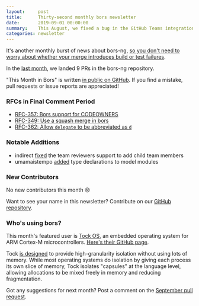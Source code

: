 ```yaml
---
layout:     post
title:      Thirty-second monthly bors newsletter
date:       2019-09-01 00:00:00
summary:    This August, we fixed a bug in the GitHub Teams integration.
categories: newsletter
---
```


It's another monthly burst of news about bors-ng, [so you don't need to worry about whether your merge introduces build or test failures](https://github.com/project-oak/hafnium-verification/issues/39).

In the [last month](https://github.com/bors-ng/bors-ng/pulls?utf8=%E2%9C%93&q=is%3Apr%20is%3Amerged%20closed%3A2019-08-01..2019-08-31),
we landed 9 PRs in the bors-ng repository.

"This Month in Bors" is written [in public on GitHub][GitHub for TMiB].
If you find a mistake, pull requests or issue reports are appreciated!

[GitHub for TMiB]: https://github.com/bors-ng/bors-ng.github.io


### RFCs in Final Comment Period

* [RFC-357: Bors support for CODEOWNERS](https://forum.bors.tech/t/bors-support-for-codeowners/357)
* [RFC-349: Use a squash merge in bors](https://forum.bors.tech/t/use-a-squash-merge-in-bors/349)
* [RFC-362: Allow `delegate` to be abbreviated as `d`](https://forum.bors.tech/t/allow-delegate-to-be-abbreviated-as-d/362)


### Notable Additions

* indirect [fixed](https://github.com/bors-ng/bors-ng/pull/729) the team reviewers support to add child team members
* umamaistempo [added](https://github.com/bors-ng/bors-ng/pull/666) type declarations to model modules


### New Contributors

No new contributors this month 😢

Want to see your name in this newsletter? Contribute on our [GitHub repository](https://github.com/bors-ng/bors-ng).


### Who's using bors?

This month's featured user is [Tock OS](https://www.tockos.org/), an embedded operating system for ARM Cortex-M microcontrollers. [Here's their GitHub page](https://github.com/tock/tock).

Tock [is designed](https://www.tockos.org/documentation/design) to provide high-granularity isolation without using lots of memory. While most operating systems do isolation by giving each process its own slice of memory, Tock isolates "capsules" at the language level, allowing allocations to be mixed freely in memory and reducing fragmentation.

Got any suggestions for next month?
Post a comment on the [September pull request](https://github.com/bors-ng/bors-ng.github.io/pull/85).
